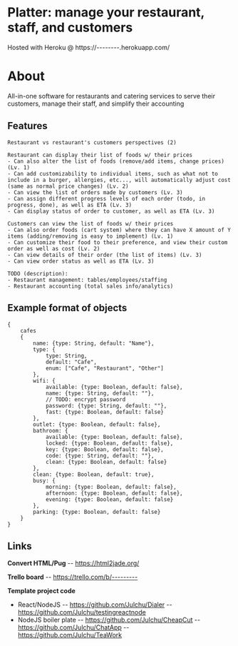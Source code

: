 # Platter: manage your restaurant, staff, and customers
Hosted with Heroku @ https://--------.herokuapp.com/

# About 
All-in-one software for restaurants and catering services to serve their customers, manage their staff, and simplify their accounting

## Features
```
Restaurant vs restaurant's customers perspectives (2)

Restaurant can display their list of foods w/ their prices
- Can also alter the list of foods (remove/add items, change prices) (Lv. 1)
- Can add customizability to individual items, such as what not to include in a burger, allergies, etc..., will automatically adjust cost (same as normal price changes) (Lv. 2)
- Can view the list of orders made by customers (Lv. 3)
- Can assign different progress levels of each order (todo, in progress, done), as well as ETA (Lv. 3)
- Can display status of order to customer, as well as ETA (Lv. 3)

Customers can view the list of foods w/ their prices
- Can also order foods (cart system) where they can have X amount of Y items (adding/removing is easy to implement) (Lv. 1)
- Can customize their food to their preference, and view their custom order as well as cost (Lv. 2)
- Can view details of their order (the list of items) (Lv. 3)
- Can view order status as well as ETA (Lv. 3)

TODO (description): 
- Restaurant management: tables/employees/staffing
- Restaurant accounting (total sales info/analytics)

```

## Example format of objects
```
{
	cafes
	{
		name: {type: String, default: "Name"},
		type: {
			type: String,
			default: "Cafe",
			enum: ["Cafe", "Restaurant", "Other"]
		},
		wifi: {
			available: {type: Boolean, default: false},
			name: {type: String, default: ""},
			// TODO: encrypt password
			password: {type: String, default: ""},
			fast: {type: Boolean, default: false}
		},
		outlet: {type: Boolean, default: false},
		bathroom: {
			available: {type: Boolean, default: false},
			locked: {type: Boolean, default: false},
			key: {type: Boolean, default: false},
			code: {type: String, default: ""},
			clean: {type: Boolean, default: false}
		},
		clean: {type: Boolean, default: true},
		busy: {
			morning: {type: Boolean, default: false},
			afternoon: {type: Boolean, default: false},
			evening: {type: Boolean, default: false}
		},
		parking: {type: Boolean, default: false}
	}
}

```

## Links
**Convert HTML/Pug**
-- https://html2jade.org/

**Trello board**
-- https://trello.com/b/---------

**Template project code**
- React/NodeJS
-- https://github.com/Julchu/Dialer
-- https://github.com/Julchu/testingreactnode
- NodeJS boiler plate
-- https://github.com/Julchu/CheapCut
-- https://github.com/Julchu/ChatApp
-- https://github.com/Julchu/TeaWork


